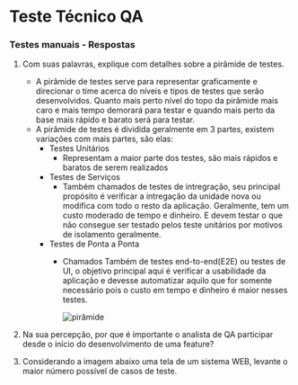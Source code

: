 # Teste Técnico QA

### Testes manuais - Respostas
1. Com suas palavras, explique com detalhes sobre a pirâmide de testes.
    - A pirâmide de testes serve para representar graficamente e direcionar o time acerca do níveis e tipos de testes que serão desenvolvidos. Quanto mais perto  nível do topo da pirâmide mais caro e mais tempo demorará para testar e quando mais perto da base mais rápido e barato será para testar.
    - A pirâmide de testes é dividida geralmente em 3 partes, existem variações com mais partes, são elas:
        - Testes Unitários
            - Representam a maior parte dos testes, são mais rápidos e baratos de serem realizados
        - Testes de Serviços
            - Também chamados de testes de intregração, seu principal propósito é verificar a intregação da unidade nova ou modifica com todo o resto da aplicação. Geralmente, tem um custo moderado de tempo e dinheiro. E devem testar o que não consegue ser testado pelos teste unitários por motivos de isolamento geralmente.
        - Testes de Ponta a Ponta
            - Chamados Também de testes end-to-end(E2E) ou testes de UI, o objetivo principal aqui é verificar a usabilidade da aplicação e devesse automatizar aquilo que for somente necessário pois o custo em tempo e dinheiro é maior nesses testes.

                ![pirâmide](https://lh5.googleusercontent.com/X-68m7pb9ZTvyya78WrLIwz9331GbhAHFziKDHaW-fXdqAxCMZFjmlWx1GM0TepbuvZn9ARWvotBn05WmWsNznDjxFmkslFab7IKxh8ghhPdM4t-f380m--Hbx4gqejRkYVh1jwZ)

1. Na sua percepção, por que é importante o analista de QA participar desde o início
do desenvolvimento de uma feature?

1. Considerando a imagem abaixo uma tela de um sistema WEB, levante o maior
número possível de casos de teste.
